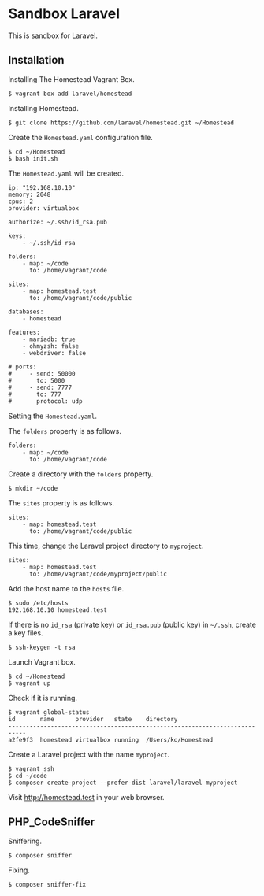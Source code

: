 # Sandbox Laravel

This is sandbox for Laravel.

## Installation

Installing The Homestead Vagrant Box.

```
$ vagrant box add laravel/homestead
```

Installing Homestead.

```
$ git clone https://github.com/laravel/homestead.git ~/Homestead
```

Create the `Homestead.yaml` configuration file.

```
$ cd ~/Homestead
$ bash init.sh
```

The `Homestead.yaml` will be created.

```
ip: "192.168.10.10"
memory: 2048
cpus: 2
provider: virtualbox

authorize: ~/.ssh/id_rsa.pub

keys:
    - ~/.ssh/id_rsa

folders:
    - map: ~/code
      to: /home/vagrant/code

sites:
    - map: homestead.test
      to: /home/vagrant/code/public

databases:
    - homestead

features:
    - mariadb: true
    - ohmyzsh: false
    - webdriver: false

# ports:
#     - send: 50000
#       to: 5000
#     - send: 7777
#       to: 777
#       protocol: udp
```

Setting the `Homestead.yaml`.

The `folders` property is as follows.

```
folders:
    - map: ~/code
      to: /home/vagrant/code
```

Create a directory with the `folders` property.

```
$ mkdir ~/code
```

The `sites` property is as follows.

```
sites:
    - map: homestead.test
      to: /home/vagrant/code/public
```

This time, change the Laravel project directory to `myproject`.


```
sites:
    - map: homestead.test
      to: /home/vagrant/code/myproject/public
```

Add the host name to the `hosts` file.

```
$ sudo /etc/hosts
192.168.10.10 homestead.test
```

If there is no `id_rsa` (private key) or `id_rsa.pub` (public key) in `~/.ssh`, create a key files.

```
$ ssh-keygen -t rsa
```

Launch Vagrant box.

```
$ cd ~/Homestead
$ vagrant up
```

Check if it is running.

```
$ vagrant global-status
id       name      provider   state    directory
---------------------------------------------------------------------------
a2fe9f3  homestead virtualbox running  /Users/ko/Homestead
```

Create a Laravel project with the name `myproject`.

```
$ vagrant ssh
$ cd ~/code
$ composer create-project --prefer-dist laravel/laravel myproject
```

Visit http://homestead.test in your web browser.

## PHP_CodeSniffer

Sniffering.
 
```
$ composer sniffer
```

Fixing.
 
```
$ composer sniffer-fix
```
